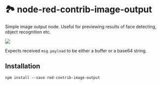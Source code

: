 # 🏞 node-red-contrib-image-output

Simple image output node. Useful for previewing results of face detecting, object recognition etc.

![](https://raw.githubusercontent.com/rikukissa/node-red-contrib-image-output/master/.github/preview.png)

Expects received `msg.payload` to be either a buffer or a base64 string.


## Installation

```
npm install --save red-contrib-image-output
```
